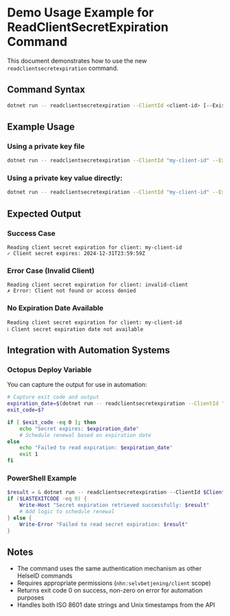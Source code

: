 # Demo Usage Example for ReadClientSecretExpiration Command

This document demonstrates how to use the new `readclientsecretexpiration` command.

## Command Syntax

```bash
dotnet run -- readclientsecretexpiration --ClientId <client-id> [--ExistingPrivateJwkPath <path>] [--ExistingPrivateJwk <jwk>]
```

## Example Usage

### Using a private key file

```bash
dotnet run -- readclientsecretexpiration --ClientId "my-client-id" --ExistingPrivateJwkPath "./my-private-key.jwk"
```

### Using a private key value directly:

```bash
dotnet run -- readclientsecretexpiration --ClientId "my-client-id" --ExistingPrivateJwk '{"kty":"RSA","d":"...","n":"...","e":"AQAB"}'
```

## Expected Output

### Success Case

``` text
Reading client secret expiration for client: my-client-id
✓ Client secret expires: 2024-12-31T23:59:59Z
```

### Error Case (Invalid Client)

``` text
Reading client secret expiration for client: invalid-client
✗ Error: Client not found or access denied
```

### No Expiration Date Available

``` text
Reading client secret expiration for client: my-client-id
ℹ Client secret expiration date not available
```

## Integration with Automation Systems

### Octopus Deploy Variable

You can capture the output for use in automation:

```bash
# Capture exit code and output
expiration_date=$(dotnet run -- readclientsecretexpiration --ClientId "$CLIENT_ID" --ExistingPrivateJwkPath "$KEY_PATH" 2>&1)
exit_code=$?

if [ $exit_code -eq 0 ]; then
    echo "Secret expires: $expiration_date"
    # Schedule renewal based on expiration date
else
    echo "Failed to read expiration: $expiration_date"
    exit 1
fi
```

### PowerShell Example

```powershell
$result = & dotnet run -- readclientsecretexpiration --ClientId $ClientId --ExistingPrivateJwkPath $KeyPath
if ($LASTEXITCODE -eq 0) {
    Write-Host "Secret expiration retrieved successfully: $result"
    # Add logic to schedule renewal
} else {
    Write-Error "Failed to read secret expiration: $result"
}
```

## Notes

- The command uses the same authentication mechanism as other HelseID commands
- Requires appropriate permissions (`nhn:selvbetjening/client` scope)
- Returns exit code 0 on success, non-zero on error for automation purposes
- Handles both ISO 8601 date strings and Unix timestamps from the API
